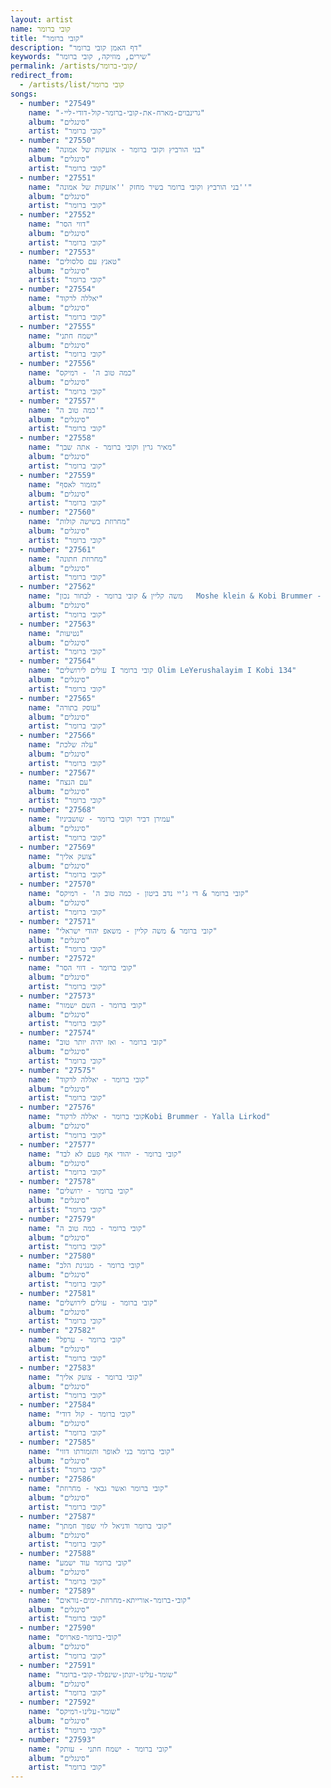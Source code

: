 ```yaml
---
layout: artist
name: קובי ברומר
title: "קובי ברומר"
description: "דף האמן קובי ברומר"
keywords: "שירים, מוזיקה, קובי ברומר"
permalink: /artists/קובי-ברומר/
redirect_from:
  - /artists/list/קובי ברומר
songs:
  - number: "27549"
    name: "-גרינבוים-מארח-את-קובי-ברומר-קול-דודי-ליי"
    album: "סינגלים"
    artist: "קובי ברומר"
  - number: "27550"
    name: "בני הורביץ וקובי ברומר - אזעקות של אמונה"
    album: "סינגלים"
    artist: "קובי ברומר"
  - number: "27551"
    name: "בני הורביץ וקובי ברומר בשיר מחזק ''אזעקות של אמונה''"
    album: "סינגלים"
    artist: "קובי ברומר"
  - number: "27552"
    name: "דווי הסר"
    album: "סינגלים"
    artist: "קובי ברומר"
  - number: "27553"
    name: "טאנץ עם סלסולים"
    album: "סינגלים"
    artist: "קובי ברומר"
  - number: "27554"
    name: "יאללה לרקוד"
    album: "סינגלים"
    artist: "קובי ברומר"
  - number: "27555"
    name: "ישמח חתני"
    album: "סינגלים"
    artist: "קובי ברומר"
  - number: "27556"
    name: "כמה טוב ה' - רמיקס"
    album: "סינגלים"
    artist: "קובי ברומר"
  - number: "27557"
    name: "כמה טוב ה'"
    album: "סינגלים"
    artist: "קובי ברומר"
  - number: "27558"
    name: "מאיר גרין וקובי ברומר - אתה שבך"
    album: "סינגלים"
    artist: "קובי ברומר"
  - number: "27559"
    name: "מזמור לאסף"
    album: "סינגלים"
    artist: "קובי ברומר"
  - number: "27560"
    name: "מחרוזת בשישה קולות"
    album: "סינגלים"
    artist: "קובי ברומר"
  - number: "27561"
    name: "מחרוזת חתונה"
    album: "סינגלים"
    artist: "קובי ברומר"
  - number: "27562"
    name: "משה קליין & קובי ברומר - לבחור נכון   Moshe klein & Kobi Brummer - Livhor Nahon (cover) (320  kbps) (file.topmens.xyz)"
    album: "סינגלים"
    artist: "קובי ברומר"
  - number: "27563"
    name: "נטיעות"
    album: "סינגלים"
    artist: "קובי ברומר"
  - number: "27564"
    name: "עולים לירושלים I קובי ברומר Olim LeYerushalayim I Kobi 134"
    album: "סינגלים"
    artist: "קובי ברומר"
  - number: "27565"
    name: "עוסק בתורה"
    album: "סינגלים"
    artist: "קובי ברומר"
  - number: "27566"
    name: "עלה שלכת"
    album: "סינגלים"
    artist: "קובי ברומר"
  - number: "27567"
    name: "עם הנצח"
    album: "סינגלים"
    artist: "קובי ברומר"
  - number: "27568"
    name: "עמירן דביר וקובי ברומר - שושביניו"
    album: "סינגלים"
    artist: "קובי ברומר"
  - number: "27569"
    name: "צועק אליך"
    album: "סינגלים"
    artist: "קובי ברומר"
  - number: "27570"
    name: "קובי ברומר & די ג'יי נדב ביטון - כמה טוב ה' - רמיקס"
    album: "סינגלים"
    artist: "קובי ברומר"
  - number: "27571"
    name: "קובי ברומר & משה קליין - משאפ יהודי ישראלי"
    album: "סינגלים"
    artist: "קובי ברומר"
  - number: "27572"
    name: "קובי ברומר - דווי הסר"
    album: "סינגלים"
    artist: "קובי ברומר"
  - number: "27573"
    name: "קובי ברומר - השם ישמור"
    album: "סינגלים"
    artist: "קובי ברומר"
  - number: "27574"
    name: "קובי ברומר - ואז יהיה יותר טוב"
    album: "סינגלים"
    artist: "קובי ברומר"
  - number: "27575"
    name: "קובי ברומר - יאללה לרקוד"
    album: "סינגלים"
    artist: "קובי ברומר"
  - number: "27576"
    name: "קובי ברומר - יאללה לרקודKobi Brummer - Yalla Lirkod"
    album: "סינגלים"
    artist: "קובי ברומר"
  - number: "27577"
    name: "קובי ברומר - יהודי אף פעם לא לבד"
    album: "סינגלים"
    artist: "קובי ברומר"
  - number: "27578"
    name: "קובי ברומר - ירושלים"
    album: "סינגלים"
    artist: "קובי ברומר"
  - number: "27579"
    name: "קובי ברומר - כמה טוב ה"
    album: "סינגלים"
    artist: "קובי ברומר"
  - number: "27580"
    name: "קובי ברומר - מנגינת הלב"
    album: "סינגלים"
    artist: "קובי ברומר"
  - number: "27581"
    name: "קובי ברומר - עולים לירושלים"
    album: "סינגלים"
    artist: "קובי ברומר"
  - number: "27582"
    name: "קובי ברומר - ערפל"
    album: "סינגלים"
    artist: "קובי ברומר"
  - number: "27583"
    name: "קובי ברומר - צועק אליך"
    album: "סינגלים"
    artist: "קובי ברומר"
  - number: "27584"
    name: "קובי ברומר - קול דודי"
    album: "סינגלים"
    artist: "קובי ברומר"
  - number: "27585"
    name: "קובי ברומר בני לאופר ותזמורתו דווי"
    album: "סינגלים"
    artist: "קובי ברומר"
  - number: "27586"
    name: "קובי ברומר ואשר גבאי - מחרוזת"
    album: "סינגלים"
    artist: "קובי ברומר"
  - number: "27587"
    name: "קובי ברומר ודניאל לוי שפוך חמתך"
    album: "סינגלים"
    artist: "קובי ברומר"
  - number: "27588"
    name: "קובי ברומר עוד ישמע"
    album: "סינגלים"
    artist: "קובי ברומר"
  - number: "27589"
    name: "קובי-ברומר-אורייתא-מחרוזת-ימים-נוראים"
    album: "סינגלים"
    artist: "קובי ברומר"
  - number: "27590"
    name: "קובי-ברומר-פארויס"
    album: "סינגלים"
    artist: "קובי ברומר"
  - number: "27591"
    name: "שומר-עלינו-יונתן-שינפלד-קובי-ברומר"
    album: "סינגלים"
    artist: "קובי ברומר"
  - number: "27592"
    name: "שומר-עלינו-רמיקס"
    album: "סינגלים"
    artist: "קובי ברומר"
  - number: "27593"
    name: "‏‏קובי ברומר - ישמח חתני - עותק"
    album: "סינגלים"
    artist: "קובי ברומר"
---
```

